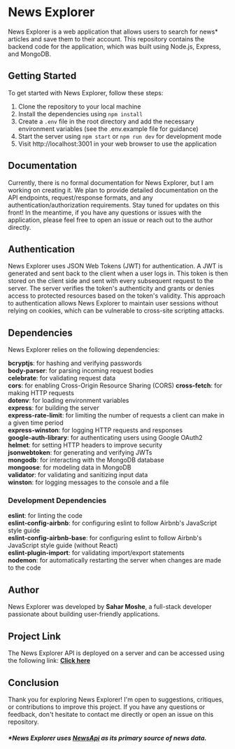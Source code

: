 # News Explorer
News Explorer is a web application that allows users to search for news* articles and save them to their account. This repository contains the backend code for the application, which was built using Node.js, Express, and MongoDB.<br />

## Getting Started
To get started with News Explorer, follow these steps:

1. Clone the repository to your local machine
2. Install the dependencies using `npm install`
3. Create a `.env` file in the root directory and add the necessary environment variables (see the .env.example file for guidance)
4. Start the server using `npm start` or `npm run dev` for development mode
5. Visit http://localhost:3001 in your web browser to use the application

## Documentation
Currently, there is no formal documentation for News Explorer, but I am working on creating it. We plan to provide detailed documentation on the API endpoints, request/response formats, and any authentication/authorization requirements. Stay tuned for updates on this front! In the meantime, if you have any questions or issues with the application, please feel free to open an issue or reach out to the author directly.

## Authentication
News Explorer uses JSON Web Tokens (JWT) for authentication. A JWT is generated and sent back to the client when a user logs in. This token is then stored on the client side and sent with every subsequent request to the server. The server verifies the token's authenticity and grants or denies access to protected resources based on the token's validity. This approach to authentication allows News Explorer to maintain user sessions without relying on cookies, which can be vulnerable to cross-site scripting attacks.

## Dependencies
News Explorer relies on the following dependencies:

**bcryptjs**: for hashing and verifying passwords<br />
**body-parser**: for parsing incoming request bodies<br />
**celebrate**: for validating request data<br />
**cors**: for enabling Cross-Origin Resource Sharing (CORS)
**cross-fetch**: for making HTTP requests<br />
**dotenv**: for loading environment variables<br />
**express**: for building the server<br />
**express-rate-limit**: for limiting the number of requests a client can make in a given time period<br />
**express-winston**: for logging HTTP requests and responses<br />
**google-auth-library**: for authenticating users using Google OAuth2<br />
**helmet**: for setting HTTP headers to improve security<br />
**jsonwebtoken**: for generating and verifying JWTs<br />
**mongodb**: for interacting with the MongoDB database<br />
**mongoose**: for modeling data in MongoDB<br />
**validator**: for validating and sanitizing input data<br />
**winston**: for logging messages to the console and a file<br />

### Development Dependencies
**eslint**: for linting the code<br />
**eslint-config-airbnb**: for configuring eslint to follow Airbnb's JavaScript style guide<br />
**eslint-config-airbnb-base**: for configuring eslint to follow Airbnb's JavaScript style guide (without React)<br />
**eslint-plugin-import**: for validating import/export statements<br />
**nodemon**: for automatically restarting the server when changes are made to the code<br />

## Author
News Explorer was developed by **Sahar Moshe**, a full-stack developer passionate about building user-friendly applications. 

## Project Link
The News Explorer API is deployed on a server and can be accessed using the following link: [**Click here**](https://api.samnews.students.nomoredomainssbs.ru)

## Conclusion
Thank you for exploring News Explorer! I'm open to suggestions, critiques, or contributions to improve this project. If you have any questions or feedback, don't hesitate to contact me directly or open an issue on this repository.

##### *News Explorer uses [**NewsApi**](https://newsapi.org) as its primary source of news data.
